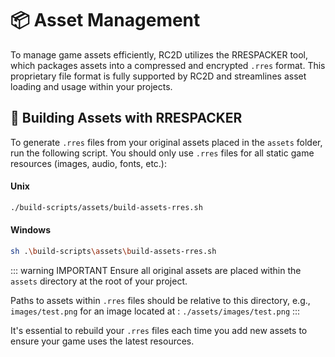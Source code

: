 # 📦 Asset Management

To manage game assets efficiently, RC2D utilizes the RRESPACKER tool, which packages assets into a compressed and encrypted `.rres` format. This proprietary file format is fully supported by RC2D and streamlines asset loading and usage within your projects.

## 🔨 Building Assets with RRESPACKER

To generate `.rres` files from your original assets placed in the `assets` folder, run the following script. You should only use `.rres` files for all static game resources (images, audio, fonts, etc.):

#### Unix
```bash
./build-scripts/assets/build-assets-rres.sh
```

#### Windows
```bash
sh .\build-scripts\assets\build-assets-rres.sh
```

::: warning IMPORTANT
Ensure all original assets are placed within the `assets` directory at the root of your project. <br />

Paths to assets within `.rres` files should be relative to this directory, e.g., `images/test.png` for an image located at : `./assets/images/test.png`
:::

It's essential to rebuild your `.rres` files each time you add new assets to ensure your game uses the latest resources.